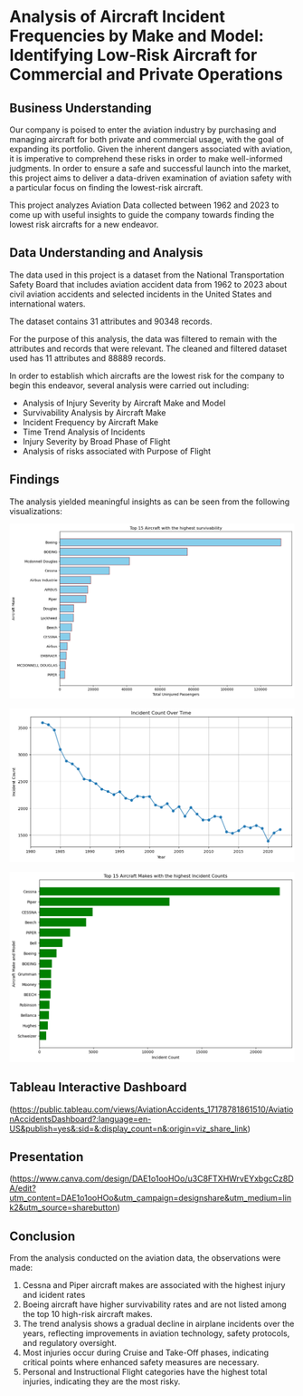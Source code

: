 # Analysis of Aircraft Incident Frequencies by Make and Model: Identifying Low-Risk Aircraft for Commercial and Private Operations


## Business Understanding

Our company is poised to enter the aviation industry by purchasing and managing aircraft for both private and commercial usage, with the goal of expanding its portfolio. Given the inherent dangers associated with aviation, it is imperative to comprehend these risks in order to make well-informed judgments. In order to ensure a safe and successful launch into the market, this project aims to deliver a data-driven examination of aviation safety with a particular focus on finding the lowest-risk aircraft.

This project analyzes Aviation Data collected between 1962 and 2023 to come up with useful insights to guide the company towards finding the lowest risk aircrafts for a new endeavor.


## Data Understanding and Analysis

The data used in this project is a dataset from the National Transportation Safety Board that includes aviation accident data from 1962 to 2023 about civil aviation accidents and selected incidents in the United States and international waters.

The dataset contains 31 attributes and 90348 records.

For the purpose of this analysis, the data was filtered to remain with the attributes and records that were relevant. The cleaned and filtered dataset used has 11 attributes and 88889 records.

In order to establish which aircrafts are the lowest risk for the company to begin this endeavor, several analysis were carried out including:

- Analysis of Injury Severity by Aircraft Make and Model
- Survivability Analysis by Aircraft Make
- Incident Frequency by Aircraft Make
- Time Trend Analysis of Incidents
- Injury Severity by Broad Phase of Flight
- Analysis of risks associated with Purpose of Flight

## Findings

The analysis yielded meaningful insights as can be seen from the following visualizations:

![Survivability](survivability.png)

![Time Series](time_series.png)

![Aircaft vs incident](Aircraft_vs_incident.png)


## Tableau Interactive Dashboard

(https://public.tableau.com/views/AviationAccidents_17178781861510/AviationAccidentsDashboard?:language=en-US&publish=yes&:sid=&:display_count=n&:origin=viz_share_link)

## Presentation

(https://www.canva.com/design/DAE1o1ooHOo/u3C8FTXHWrvEYxbgcCz8DA/edit?utm_content=DAE1o1ooHOo&utm_campaign=designshare&utm_medium=link2&utm_source=sharebutton)

## Conclusion

From the analysis conducted on the aviation data, the observations were made:

1. Cessna and Piper aircraft makes are associated with the highest injury and icident rates
2. Boeing aircraft have higher survivability rates and are not listed among the top 10 high-risk aircraft makes.
3. The trend analysis shows a gradual decline in airplane incidents over the years, reflecting improvements in aviation technology, safety protocols, and regulatory oversight.
4. Most injuries occur during Cruise and Take-Off phases, indicating critical points where enhanced safety measures are necessary.
5. Personal and Instructional Flight categories have the highest total injuries, indicating they are the most risky.